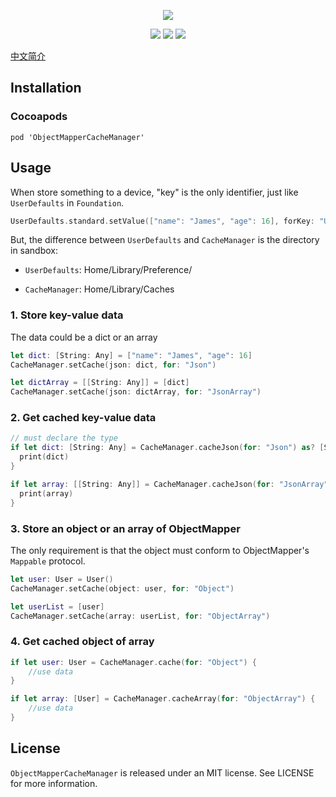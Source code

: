 <p align="center">
    <a href="https://github.com/zzjzz9266a/ObjectMapperCacheManager"><img src="https://github.com/zzjzz9266a/ObjectMapperCacheManager/blob/master/logo.png"></a>
</p>
<p align="center">
  <img src="https://img.shields.io/badge/Swift-4.0-orange.svg?style=flat">
  <img src="https://img.shields.io/badge/Pod-v2.7-blue.svg?style=flat">
  <img src="https://img.shields.io/badge/Platform-iOS-4BC51D.svg?style=flat">
</p>
<!--<p align="center">A Light-Weight Tool For Cache, based on <a href="https://github.com/tristanhimmelman/ObjectMapper">ObjectMapper</a></p>-->

[中文简介](https://github.com/zzjzz9266a/ObjectMapperCacheManager/blob/master/README_CN.md)

## Installation
### Cocoapods
```
pod 'ObjectMapperCacheManager'
```

## Usage
When store something to a device, "key" is the only identifier, just like `UserDefaults` in `Foundation`.

``` swift
UserDefaults.standard.setValue(["name": "James", "age": 16], forKey: "User")
```
But, the difference between `UserDefaults` and `CacheManager` is the directory in sandbox:
* `UserDefaults`: Home/Library/Preference/  

* `CacheManager`: Home/Library/Caches

### 1. Store key-value data
The data could be a dict or an array

``` swift
let dict: [String: Any] = ["name": "James", "age": 16]
CacheManager.setCache(json: dict, for: "Json")

let dictArray = [[String: Any]] = [dict]
CacheManager.setCache(json: dictArray, for: "JsonArray")
```

### 2. Get cached key-value data
``` swift
// must declare the type
if let dict: [String: Any] = CacheManager.cacheJson(for: "Json") as? [String: Any]{  
  print(dict)
}

if let array: [[String: Any]] = CacheManager.cacheJson(for: "JsonArray") as? [String: Any]{  
  print(array)
}
```

### 3. Store an object or an array of ObjectMapper
The only requirement is that the object must conform to ObjectMapper's `Mappable` protocol.

``` swift
let user: User = User()
CacheManager.setCache(object: user, for: "Object")

let userList = [user]
CacheManager.setCache(array: userList, for: "ObjectArray")
```
### 4. Get cached object of array

``` swift
if let user: User = CacheManager.cache(for: "Object") {
    //use data
}

if let array: [User] = CacheManager.cacheArray(for: "ObjectArray") {
    //use data
}

```

## License
`ObjectMapperCacheManager` is released under an MIT license. See LICENSE for more information.
